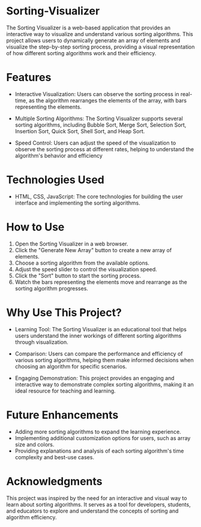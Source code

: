 # Sorting-Visualizer

The Sorting Visualizer is a web-based application that provides an interactive way to visualize and understand various sorting algorithms. This project allows users to dynamically generate an array of elements and visualize the step-by-step sorting process, providing a visual representation of how different sorting algorithms work and their efficiency.

# Features

* Interactive Visualization: Users can observe the sorting process in real-time, as the algorithm rearranges the elements of the array, with bars representing the elements.

* Multiple Sorting Algorithms: The Sorting Visualizer supports several sorting algorithms, including Bubble Sort, Merge Sort, Selection Sort, Insertion Sort, Quick Sort, Shell Sort, and Heap Sort.

* Speed Control: Users can adjust the speed of the visualization to observe the sorting process at different rates, helping to understand the algorithm's behavior and efficiency

# Technologies Used

* HTML, CSS, JavaScript: The core technologies for building the user interface and implementing the sorting algorithms.

# How to Use

1. Open the Sorting Visualizer in a web browser.
2. Click the "Generate New Array" button to create a new array of elements.
3. Choose a sorting algorithm from the available options.
4. Adjust the speed slider to control the visualization speed.
5. Click the "Sort" button to start the sorting process.
6. Watch the bars representing the elements move and rearrange as the sorting algorithm progresses.

# Why Use This Project?

* Learning Tool: The Sorting Visualizer is an educational tool that helps users understand the inner workings of different sorting algorithms through visualization.

* Comparison: Users can compare the performance and efficiency of various sorting algorithms, helping them make informed decisions when choosing an algorithm for specific scenarios.

* Engaging Demonstration: This project provides an engaging and interactive way to demonstrate complex sorting algorithms, making it an ideal resource for teaching and learning.

# Future Enhancements

* Adding more sorting algorithms to expand the learning experience.
* Implementing additional customization options for users, such as array size and colors.
* Providing explanations and analysis of each sorting algorithm's time complexity and best-use cases.

# Acknowledgments

This project was inspired by the need for an interactive and visual way to learn about sorting algorithms. It serves as a tool for developers, students, and educators to explore and understand the concepts of sorting and algorithm efficiency.



